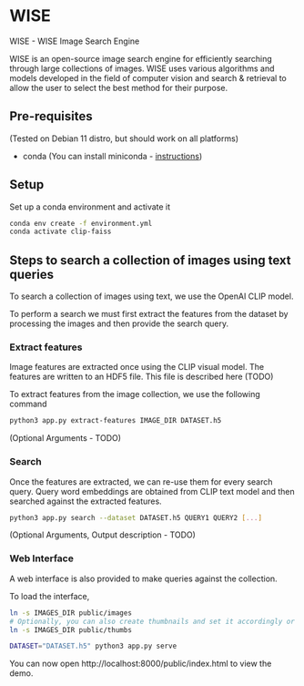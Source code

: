 # WISE

WISE - WISE Image Search Engine

WISE is an open-source image search engine for efficiently searching through large
collections of images. WISE uses various algorithms and models developed in the field
of computer vision and search & retrieval to allow the user to select the best
method for their purpose.

## Pre-requisites

(Tested on Debian 11 distro, but should work on all platforms)

- conda (You can install miniconda - [instructions](https://docs.conda.io/en/latest/miniconda.html))

## Setup

Set up a conda environment and activate it

```bash
conda env create -f environment.yml
conda activate clip-faiss
```

## Steps to search a collection of images using text queries

To search a collection of images using text, we use the OpenAI CLIP model.

To perform a search we must first extract the features from the dataset by processing the images
and then provide the search query.

### Extract features

Image features are extracted once using the CLIP visual model.
The features are written to an HDF5 file. This file is described here (TODO)

To extract features from the image collection, we use the following command

```bash
python3 app.py extract-features IMAGE_DIR DATASET.h5
```

(Optional Arguments - TODO)

### Search

Once the features are extracted, we can re-use them for every search query.
Query word embeddings are obtained from CLIP text model and then searched against
the extracted features.

```bash
python3 app.py search --dataset DATASET.h5 QUERY1 QUERY2 [...]
```

(Optional Arguments, Output description - TODO)

### Web Interface

A web interface is also provided to make queries against the collection.

To load the interface,

```bash
ln -s IMAGES_DIR public/images
# Optionally, you can also create thumbnails and set it accordingly or re-use image dir
ln -s IMAGES_DIR public/thumbs

DATASET="DATASET.h5" python3 app.py serve
```

You can now open http://localhost:8000/public/index.html to view the demo.
